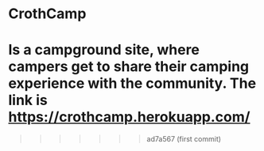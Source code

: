 # CrothCamp
Is a campground site, where campers get to share their camping experience with the community.
The link is https://crothcamp.herokuapp.com/
=======
>>>>>>> ad7a567 (first commit)

